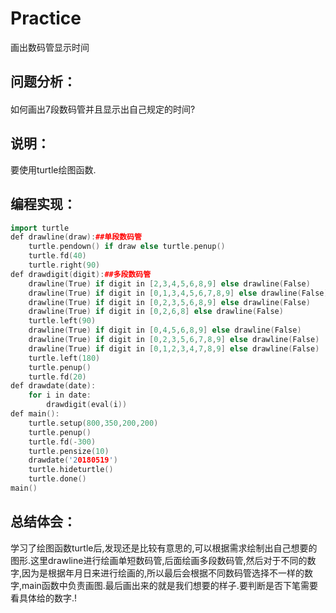 # Practice
画出数码管显示时间
## 问题分析：
#### 
如何画出7段数码管并且显示出自己规定的时间?
## 说明：
要使用turtle绘图函数.
## 编程实现：
```C++
import turtle
def drawline(draw):##单段数码管
    turtle.pendown() if draw else turtle.penup()
    turtle.fd(40)
    turtle.right(90)
def drawdigit(digit):##多段数码管
    drawline(True) if digit in [2,3,4,5,6,8,9] else drawline(False)
    drawline(True) if digit in [0,1,3,4,5,6,7,8,9] else drawline(False)
    drawline(True) if digit in [0,2,3,5,6,8,9] else drawline(False)
    drawline(True) if digit in [0,2,6,8] else drawline(False)
    turtle.left(90)
    drawline(True) if digit in [0,4,5,6,8,9] else drawline(False)
    drawline(True) if digit in [0,2,3,5,6,7,8,9] else drawline(False)
    drawline(True) if digit in [0,1,2,3,4,7,8,9] else drawline(False)
    turtle.left(180)
    turtle.penup()
    turtle.fd(20)
def drawdate(date):
    for i in date:
        drawdigit(eval(i))
def main():
    turtle.setup(800,350,200,200)
    turtle.penup()
    turtle.fd(-300)
    turtle.pensize(10)
    drawdate('20180519')
    turtle.hideturtle()
    turtle.done()
main()
```
## 总结体会：
学习了绘图函数turtle后,发现还是比较有意思的,可以根据需求绘制出自己想要的图形.这里drawline进行绘画单短数码管,后面绘画多段数码管,然后对于不同的数字,因为是根据年月日来进行绘画的,所以最后会根据不同数码管选择不一样的数字,main函数中负责画图.最后画出来的就是我们想要的样子.要判断是否下笔需要看具体给的数字.!